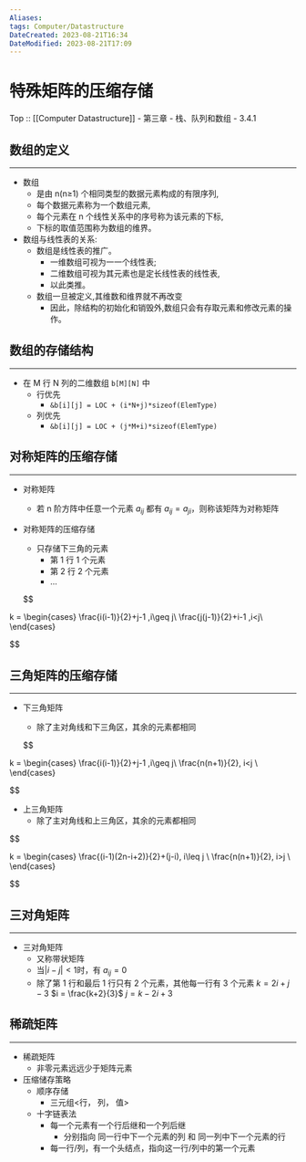 ```yaml
---
Aliases: 
tags: Computer/Datastructure 
DateCreated: 2023-08-21T16:34
DateModified: 2023-08-21T17:09
---
```

# 特殊矩阵的压缩存储

Top :: [[Computer Datastructure]] - 第三章 - 栈、队列和数组 - 3.4.1

## 数组的定义
---
- 数组
	- 是由 n(n≥1) 个相同类型的数据元素构成的有限序列,
	- 每个数据元素称为一个数组元素,
	- 每个元素在 n 个线性关系中的序号称为该元素的下标,
	- 下标的取值范围称为数组的维界。
- 数组与线性表的关系:
	- 数组是线性表的推广。
		- 一维数组可视为一一个线性表;
		- 二维数组可视为其元素也是定长线性表的线性表,
		- 以此类推。
	- 数组一旦被定义,其维数和维界就不再改变
		- 因此，除结构的初始化和销毁外,数组只会有存取元素和修改元素的操作。

## 数组的存储结构
---
- 在 M 行 N 列的二维数组 `b[M][N]` 中
	- 行优先
		- `&b[i][j] = LOC + (i*N+j)*sizeof(ElemType)`
	- 列优先
		- `&b[i][j] = LOC + (j*M+i)*sizeof(ElemType)`

## 对称矩阵的压缩存储
---
- 对称矩阵
	- 若 n 阶方阵中任意一个元素 $a_{ij}$ 都有 $a_{ij} = a_{ji}$，则称该矩阵为对称矩阵
- 对称矩阵的压缩存储
	- 只存储下三角的元素
		- 第 1 行 1 个元素
		- 第 2 行 2 个元素
		- …

  $$














k = \begin{cases}
\frac{i(i-1)}{2}+j-1 ,i\geq j\\
\frac{j(j-1)}{2}+i-1 ,i<j\\
\end{cases}

$$

## 三角矩阵的压缩存储
---
- 下三角矩阵
	- 除了主对角线和下三角区，其余的元素都相同

  $$

k = \begin{cases}
\frac{i(i-1)}{2}+j-1 ,i\geq j\\
\frac{n(n+1)}{2}, i<j \\
\end{cases}

$$

- 上三角矩阵
	- 除了主对角线和上三角区，其余的元素都相同
 
$$

k = \begin{cases}
\frac{(i-1)(2n-i+2)}{2}+(j-i), i\leq j \\
\frac{n(n+1)}{2}, i>j \\
\end{cases}

$$

## 三对角矩阵
---
- 三对角矩阵
	- 又称带状矩阵
	- 当$|i-j|<1$时，有 $a_{ij} = 0$
	- 除了第 1 行和最后 1 行只有 2 个元素，其他每一行有 3 个元素
 $k = 2i+j-3$
 $i =  \frac{k+2}{3}$
 $j = k-2i+3$

## 稀疏矩阵
---
- 稀疏矩阵
	- 非零元素远远少于矩阵元素
- 压缩储存策略
	- 顺序存储
		- 三元组<行， 列， 值>
	- 十字链表法
		- 每一个元素有一个行后继和一个列后继 
			- 分别指向 同一行中下一个元素的列 和 同一列中下一个元素的行
		- 每一行/列，有一个头结点，指向这一行/列中的第一个元素
